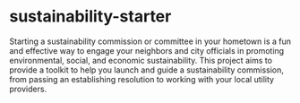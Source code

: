 # sustainability-starter
Starting a sustainability commission or committee in your hometown is a fun and effective way to engage your neighbors and city officials in promoting environmental, social, and economic sustainability. This project aims to provide a toolkit to help you launch and guide a sustainability commission, from passing an establishing resolution to working with your local utility providers.
